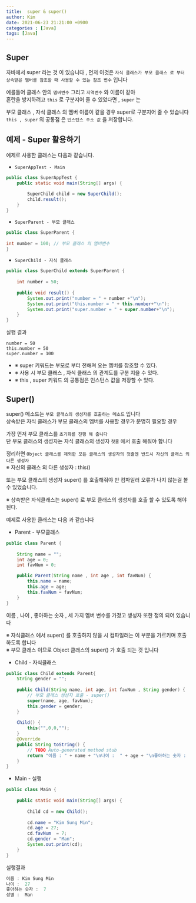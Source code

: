 ```yaml
---
title:  super & super() 
author: Kim
date: 2021-06-23 21:21:00 +0900
categories : [Java]
tags: [Java]
---
```


## Super 

자바에서 super 라는 것 이 있습니다 , 먼저 이것은 ```자식 클래스가 부모 클래스 로 부터``` <br>
```상속받은 멤버를 참조할 때 사용할 수 있는 참조 변수``` 입니다<br>

예를들어 클래스 안의 ``` 멤버변수 ``` 그리고 ``` 지역변수 ``` 와 이름이 같아<br>
혼란을 방지하려고 ```this``` 로 구분지어 줄 수 있었다면 ,  ```super``` 는<br>

부모 클래스 , 자식 클래스 의 멤버 이름이 같을 경우 super로 구분지어 줄 수 있습니다<br>
``` this , super ``` 의 공통점 은 ``` 인스턴스 주소 값 ``` 을 저장합니다.


## 예제 - Super 활용하기

예제로 사용한 클래스는 다음과 같습니다.<br>

* ```SuperAppTest - Main```

```java
public class SuperAppTest {
	public static void main(String[] args) {
		
        SuperChild child = new SuperChild();
        child.result();
    }
}
```

* ```SuperParent - 부모 클래스```

```java
public class SuperParent {
	
int number = 100; // 부모 클래스 의 멤버변수
}
```

* ```SuperChild - 자식 클래스```

```java
public class SuperChild extends SuperParent {
	
	int number = 50;
	
	public void result() {
		System.out.print("number = " + number +"\n");
		System.out.print("this.number = " + this.number+"\n");
		System.out.print("super.number = " + super.number+"\n");
	}
}
```
실행 결과<br>
```
number = 50
this.number = 50
super.number = 100
```
* ※ super 키워드는 부모로 부터 전해져 오는 멤버를 참조할 수 있다.<br>
* ※ 사용 시 부모 클래스 , 자식 클래스 의 관계도를 구분 지을 수 있다.<br>
* ※ this , super 키워드 의 공통점은 인스턴스 값을 저장할 수 있다.<br>


## Super()

super() 메소드는 ```부모 클래스의 생성자를 호출하는 메소드``` 입니다<br>
상속받은 자식 클래스가 부모 클래스의 멤버를 사용할 경우가 분명히 필요할 경우<br>

가장 먼저 부모 클래스를 ``` 초기화를 진행 해 줍니다 ``` <br>
단 부모 클래스의 생성자는 자식 클래스의 생성자 ``` 첫줄 ``` 에서 호출 해줘야 합니다<br>

정리하면 ```Object 클래스를 제외한 모든 클래스의 생성자의 첫줄엔 반드시 자신의 클래스 외 다른 생성자```<br>
※ 자신의 클래스 외 다른 생성자 : this()

또는 부모 클래스의 생성자 super() 를 호출해줘야 만 컴파일러 오류가 나지 않는걸 볼 수 있었습니다.<br>

※ 상속받은 자식클래스는  super() 로 부모 클래스의 생성자를 호출 할 수 있도록 해야 된다.<br>


예제로 사용한 클래스는 다음 과 같습니다<br>

* Parent - 부모클래스

```java
public class Parent {
	
	String name = "";
	int age = 0;
	int favNum = 0;

	public Parent(String name , int age , int favNum) {
		this.name = name;
		this.age = age;
		this.favNum = favNum;
	}
}
```
이름 , 나이 , 좋아하는 숫자 , 세 가지 멤버 변수를 가졌고 생성자 또한 정의 되어 있습니다<br>

※ 자식클래스 에서 super() 를 호출하지 않을 시 컴파일러는 이 부분을 가르키며 호출 하도록 합니다<br>
※ 부모 클래스 이므로 Object 클래스의 super() 가 호출 되는 것 입니다<br>

* Child - 자식클래스

```java
public class Child extends Parent{
	String gender = "";
	
	public Child(String name, int age, int favNum , String gender) {
		// 부모 클래스 생성자 호출 - super()
        super(name, age, favNum);
		this.gender = gender;
	}
	
	Child() {
		this("",0,0,"");
	}
	@Override
	public String toString() {
		// TODO Auto-generated method stub
		return "이름 : " + name + "\n나이 :  " + age + "\n좋아하는 숫자 :  "+favNum + "\n성별 :  " + gender;
	}	
}
```

* Main - 실행

```java
public class Main {
	
	public static void main(String[] args) {
		
		Child cd = new Child();
		
		cd.name = "Kim Sung Min";
		cd.age = 27;
		cd.favNum  = 7;
		cd.gender = "Man";
		System.out.print(cd);		
	}
}
```
실행결과<br>
```java
이름 : Kim Sung Min
나이 :  27
좋아하는 숫자 :  7
성별 :  Man
```
